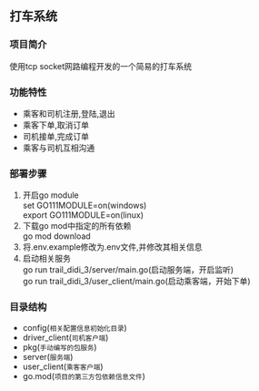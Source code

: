 ## 打车系统

### 项目简介
使用tcp socket网路编程开发的一个简易的打车系统

### 功能特性
<ul>
<li>乘客和司机注册,登陆,退出</li>
<li>乘客下单,取消订单</li>
<li>司机接单,完成订单</li>
<li>乘客与司机互相沟通</li>
</ul>

### 部署步骤
<ol>
<li>
开启go module<br>
set GO111MODULE=on(windows)<br>
export GO111MODULE=on(linux)
</li>
<li>
下载go mod中指定的所有依赖<br>
go mod download
</li>
<li>
将.env.example修改为.env文件,并修改其相关信息
</li>
<li>启动相关服务<br>
go run trail_didi_3/server/main.go(启动服务端，开启监听)<br
go run trail_didi_3/driver_client/main.go(启动司机端，开始接单)<br>
go run trail_didi_3/user_client/main.go(启动乘客端，开始下单)<br>
</li>
</ol>

### 目录结构
* config(`相关配置信息初始化目录`)
* driver_client(`司机客户端`)
* pkg(`手动编写的包服务`)
* server(`服务端`)
* user_client(`乘客客户端`)
* go.mod(`项目的第三方包依赖信息文件`)



